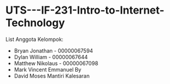 # UTS---IF-231-Intro-to-Internet-Technology
List Anggota Kelompok:
- Bryan Jonathan - 00000067594
- Dylan William - 00000067644
- Matthew Nikolaus - 00000067098
- Mark Vincent Emmanuel By
- David Moses Mantiri Kalesaran
